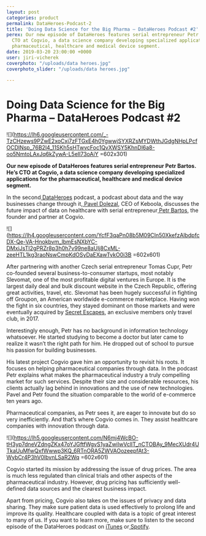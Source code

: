 ```yaml
---
layout: post
categories: product
permalink: DataHeroes-Podcast-2
title: 'Doing Data Science for the Big Pharma – DataHeroes Podcast #2'
perex: Our new episode of DataHeroes features serial entrepreneur Petr Bartos. He’s
  CTO at Cogvio, a data science company developing specialized applications for the
  pharmaceutical, healthcare and medical device segment.
date: 2019-03-20 23:00:00 +0000
user: jiri-vicherek
coverphoto: "/uploads/data heroes.jpg"
coverphoto_slider: "/uploads/data heroes.jpg"

---
```

# Doing Data Science for the Big Pharma – DataHeroes Podcast #2

![](https://lh6.googleusercontent.com/_-TzCHzews9PZwE2xoCxj7zFTGxE4h0YgwwjSYXRZsMYDWthJGdgNHpLPcfOCDlNsp_76B2l4_11SKh5sHTwvcFoc1QvXWSY5KhnDl6a8-oo5NmtoLAxJq6kZywA-L5eIl73oAiY =602x301)

**Our new episode of DataHeroes features serial entrepreneur Petr Bartos. He’s CTO at Cogvio, a data science company developing specialized applications for the pharmaceutical, healthcare and medical device segment.**

In the second[ DataHeroes](https://blog.keboola.com/keboola-has-just-launched-its-podcast) podcast, a podcast about data and the way businesses change through it,[ Pavel Dolezal](https://www.linkedin.com/in/paveld/), CEO of Keboola, discusses the future impact of data on healthcare with serial entrepreneur[ Petr Bartos](https://www.linkedin.com/in/petr-barto%C5%A1-774a6957/), the founder and partner at Cogvio.

![](https://lh4.googleusercontent.com/YcfF3qaPn08b5M09Cln50XkefzAlbdpfcDX-Qe-VA-Hnokbvm_lbmEsNXbYC-DMxiJsTI2gPRZr8p3h0h7v99ne8aUlj8CxML-zeeHTL1kg3raoNswCmpKdOSyDaEXawTykO0i3B =602x601)

After partnering with another Czech serial entrepreneur Tomas Cupr, Petr co-founded several business-to-consumer startups, most notably Slevomat, one of the most profitable digital ventures in Europe. It is the largest daily deal and bulk discount website in the Czech Republic, offering great activities, travel, etc. Slevomat has been hugely successful in fighting off Groupon, an American worldwide e-commerce marketplace. Having won the fight in six countries, they stayed dominant on those markets and were eventually acquired by [Secret Escapes](https://www.secretescapes.com/), an exclusive members only travel club, in 2017.

Interestingly enough, Petr has no background in information technology whatsoever. He started studying to become a doctor but later came to realize it wasn’t the right path for him. He dropped out of school to pursue his passion for building businesses.

His latest project Cogvio gave him an opportunity to revisit his roots. It focuses on helping pharmaceutical companies through data. In the podcast Petr explains what makes the pharmaceutical industry a truly compelling market for such services. Despite their size and considerable resources, his clients actually lag behind in innovations and the use of new technologies. Pavel and Petr found the situation comparable to the world of e-commerce ten years ago.

Pharmaceutical companies, as Petr sees it, are eager to innovate but do so very inefficiently. And that’s where Cogvio comes in. They assist healthcare companies with innovation through data.

![](https://lh5.googleusercontent.com/N6mj4WcBO-tH3yp7dneVZdngZKx47oYJGftfWgvS1yaZwiIwVcllT_nCTOBAy_9MecXUdr4UTkaUuMfwQxfWwwp3KQ_6RTnORA5ZWVAOozeepfAt3-WybCr4P3hV0lbvnLSaR2Wq =602x601)

Cogvio started its mission by addressing the issue of drug prices. The area is much less regulated than clinical trials and other aspects of the pharmaceutical industry. However, drug pricing has sufficiently well-defined data sources and the clearest business impact.

Apart from pricing, Cogvio also takes on the issues of privacy and data sharing. They make sure patient data is used effectively to prolong life and improve its quality. Healthcare coupled with data is a topic of great interest to many of us. If you want to learn more, make sure to listen to the second episode of the DataHeroes podcast on [iTunes](https://itunes.apple.com/cz/podcast/dataheroes/id1442313148?mt=2#) or[ Spotify](https://open.spotify.com/episode/5eXGWpm4OPECZZF496z4Ej).